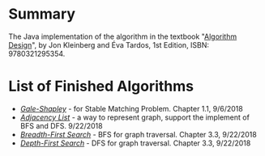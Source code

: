 # Summary
The Java implementation of the algorithm in the textbook  "[Algorithm Design](https://www.amazon.com/Algorithm-Design-Kleinberg-published-Addison-Wesley/dp/B00E31S1LW/ref=sr_1_5?ie=UTF8&qid=1537642967&sr=8-5&keywords=Algorithm+Design)", by Jon Kleinberg and Éva Tardos, 1st Edition, ISBN: 9780321295354.

# List of Finished Algorithms
* *[Gale-Shapley](src/GaleShapleyAlgorithm.java)* - for Stable Matching Problem. Chapter 1.1, 9/6/2018
* *[Adjacency List](src/AdjacencyList.java)* - a way to represent graph, support the implement of BFS and DFS. 9/22/2018
* *[Breadth-First Search](src/BreadthFirstSearch.java)* - BFS for graph traversal. Chapter 3.3, 9/22/2018
* *[Depth-First Search](src/DepthFirstSearch.java)* - DFS for graph traversal. Chapter 3.3, 9/22/2018
